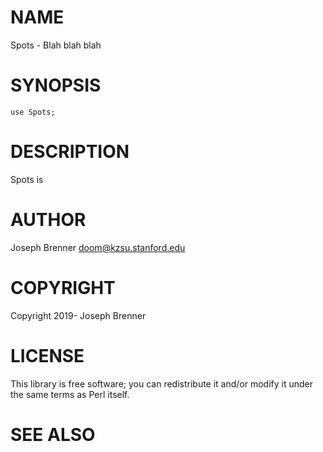 # NAME

Spots - Blah blah blah

# SYNOPSIS

    use Spots;

# DESCRIPTION

Spots is

# AUTHOR

Joseph Brenner <doom@kzsu.stanford.edu>

# COPYRIGHT

Copyright 2019- Joseph Brenner

# LICENSE

This library is free software; you can redistribute it and/or modify
it under the same terms as Perl itself.

# SEE ALSO
